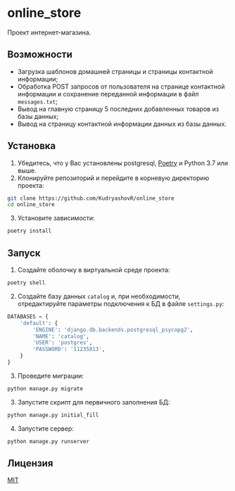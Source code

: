 # online_store

Проект интернет-магазина.

## Возможности

- Загрузка шаблонов домашней страницы и страницы контактной информации;
- Обработка POST запросов от пользователя на странице контактной информации и сохранение переданной информации в
  файл `messages.txt`;
- Вывод на главную страницу 5 последних добавленных товаров из базы данных;
- Вывод на страницу контактной информации данных из базы данных.

## Установка

1. Убедитесь, что у Вас установлены postgresql, [Poetry](https://python-poetry.org/docs/#installation) и Python 3.7 или
   выше.
2. Клонируйте репозиторий и перейдите в корневую директорию проекта:

```bash
git clone https://github.com/KudryashovR/online_store
cd online_store
```

3. Установите зависимости:

```bash
poetry install
```

## Запуск

1. Создайте оболочку в виртуальной среде проекта:

```bash
poetry shell
```

2. Создайте базу данных `catalog` и, при необходимости, отредактируйте параметры подключения к БД в файле `settings.py`:

```python
DATABASES = {
    'default': {
        'ENGINE': 'django.db.backends.postgresql_psycopg2',
        'NAME': 'catalog',
        'USER': 'postgres',
        'PASSWORD': '11235813',
    }
}
```

3. Проведите миграции:

```bash
python manage.py migrate
```

3. Запустите скрипт для первичного заполнения БД:

```bash
python manage.py initial_fill
```

4. Запустите сервер:

```bash
python manage.py runserver
```

## Лицензия

[MIT](LICENSE)